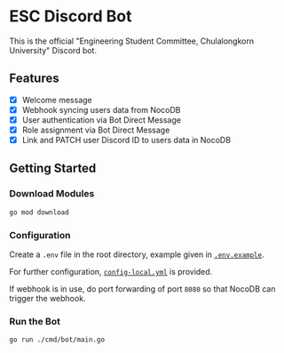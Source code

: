 # ESC Discord Bot

This is the official "Engineering Student Committee, Chulalongkorn University" Discord bot.

## Features

- [x] Welcome message
- [x] Webhook syncing users data from NocoDB
- [x] User authentication via Bot Direct Message
- [x] Role assignment via Bot Direct Message
- [x] Link and PATCH user Discord ID to users data in NocoDB

## Getting Started

### Download Modules

```bash
go mod download
```

### Configuration

Create a `.env` file in the root directory, example given in [`.env.example`](./.env.example).

For further configuration, [`config-local.yml`](./config/config-local.yml) is provided.

If webhook is in use, do port forwarding of port `8080` so that NocoDB can trigger the webhook.

### Run the Bot

```bash
go run ./cmd/bot/main.go
```

